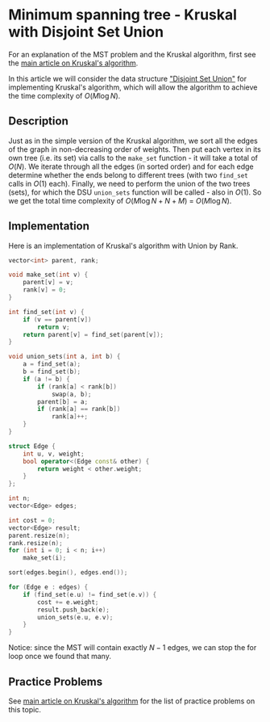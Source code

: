 # Minimum spanning tree - Kruskal with Disjoint Set Union

For an explanation of the MST problem and the Kruskal algorithm, first see the [main article on Kruskal's algorithm](/docs/#Algorithms/graph/mst_kruskal/).

In this article we will consider the data structure ["Disjoint Set Union"](/docs/#Algorithms/data_structures/disjoint_set_union/) for implementing Kruskal's algorithm, which will allow the algorithm to achieve the time complexity of $O(M \log N)$.

## Description

Just as in the simple version of the Kruskal algorithm, we sort all the edges of the graph in non-decreasing order of weights.
Then put each vertex in its own tree (i.e. its set) via calls to the `make_set` function - it will take a total of $O(N)$.
We iterate through all the edges (in sorted order) and for each edge determine whether the ends belong to different trees (with two `find_set` calls in $O(1)$ each).
Finally, we need to perform the union of the two trees (sets), for which the DSU `union_sets` function will be called - also in $O(1)$.
So we get the total time complexity of $O(M \log N + N + M)$ = $O(M \log N)$.

## Implementation

Here is an implementation of Kruskal's algorithm with Union by Rank.

```cpp
vector<int> parent, rank;

void make_set(int v) {
    parent[v] = v;
    rank[v] = 0;
}

int find_set(int v) {
    if (v == parent[v])
        return v;
    return parent[v] = find_set(parent[v]);
}

void union_sets(int a, int b) {
    a = find_set(a);
    b = find_set(b);
    if (a != b) {
        if (rank[a] < rank[b])
            swap(a, b);
        parent[b] = a;
        if (rank[a] == rank[b])
            rank[a]++;
    }
}

struct Edge {
    int u, v, weight;
    bool operator<(Edge const& other) {
        return weight < other.weight;
    }
};

int n;
vector<Edge> edges;

int cost = 0;
vector<Edge> result;
parent.resize(n);
rank.resize(n);
for (int i = 0; i < n; i++)
    make_set(i);

sort(edges.begin(), edges.end());

for (Edge e : edges) {
    if (find_set(e.u) != find_set(e.v)) {
        cost += e.weight;
        result.push_back(e);
        union_sets(e.u, e.v);
    }
}
```

Notice: since the MST will contain exactly $N-1$ edges, we can stop the for loop once we found that many.

## Practice Problems

See [main article on Kruskal's algorithm](/docs/#Algorithms/graph/mst_kruskal/) for the list of practice problems on this topic.
